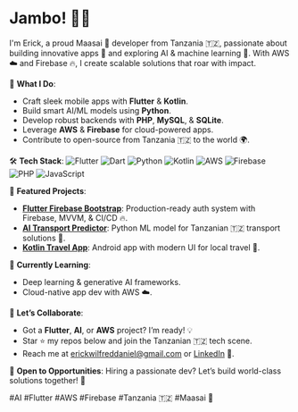 # Jambo! 👋🏾

I'm Erick, a proud Maasai 🦁 developer from Tanzania 🇹🇿, passionate about building innovative apps 📱 and exploring AI & machine learning 🤖. With AWS ☁️ and Firebase 🔥, I create scalable solutions that roar with impact.

🌟 **What I Do**:
- Craft sleek mobile apps with **Flutter** & **Kotlin**.
- Build smart AI/ML models using **Python**.
- Develop robust backends with **PHP**, **MySQL**, & **SQLite**.
- Leverage **AWS** & **Firebase** for cloud-powered apps.
- Contribute to open-source from Tanzania 🇹🇿 to the world 🌍.

🛠️ **Tech Stack**:
![Flutter](https://img.shields.io/badge/-Flutter-02569B?logo=flutter&logoColor=white)
![Dart](https://img.shields.io/badge/-Dart-0175C2?logo=dart&logoColor=white)
![Python](https://img.shields.io/badge/-Python-3776AB?logo=python&logoColor=white)
![Kotlin](https://img.shields.io/badge/-Kotlin-0095D5?logo=kotlin&logoColor=white)
![AWS](https://img.shields.io/badge/-AWS-232F3E?logo=amazon-aws&logoColor=white)
![Firebase](https://img.shields.io/badge/-Firebase-FFCA28?logo=firebase&logoColor=black)
![PHP](https://img.shields.io/badge/-PHP-777BB4?logo=php&logoColor=white)
![JavaScript](https://img.shields.io/badge/-JavaScript-F7DF1E?logo=javascript&logoColor=black)

🚀 **Featured Projects**:
- **[Flutter Firebase Bootstrap](https://github.com/ErickWDaniel/<flutter-repo>)**: Production-ready auth system with Firebase, MVVM, & CI/CD 🔥.
- **[AI Transport Predictor](https://github.com/ErickWDaniel/<ai-repo>)**: Python ML model for Tanzanian 🇹🇿 transport solutions 🤖.
- **[Kotlin Travel App](https://github.com/ErickWDaniel/<kotlin-repo>)**: Android app with modern UI for local travel 📱.

🌱 **Currently Learning**:
- Deep learning & generative AI frameworks.
- Cloud-native app dev with AWS ☁️.

🤝 **Let’s Collaborate**:
- Got a **Flutter**, **AI**, or **AWS** project? I’m ready! 💡
- Star ⭐ my repos below and join the Tanzanian 🇹🇿 tech scene.
- Reach me at [erickwilfreddaniel@gmail.com](mailto:erickwilfreddaniel@gmail.com) or [LinkedIn](https://linkedin.com/in/<your-linkedin>) 📩.

💼 **Open to Opportunities**:
Hiring a passionate dev? Let’s build world-class solutions together! 🌟

#AI #Flutter #AWS #Firebase #Tanzania 🇹🇿 #Maasai 🦁

